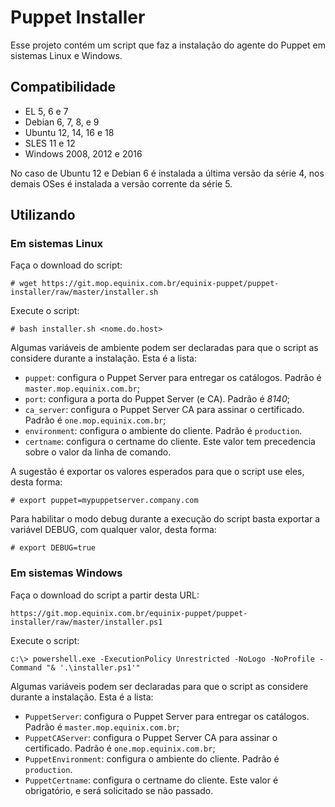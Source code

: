 # Puppet Installer

Esse projeto contém um script que faz a instalação do agente do Puppet em sistemas Linux e Windows.

## Compatibilidade

- EL 5, 6 e 7
- Debian 6, 7, 8, e 9
- Ubuntu 12, 14, 16 e 18
- SLES 11 e 12
- Windows 2008, 2012 e 2016

No caso de Ubuntu 12 e Debian 6 é instalada a última versão da série 4, nos demais OSes é instalada a versão corrente da série 5.

## Utilizando

### Em sistemas Linux

Faça o download do script:

    # wget https://git.mop.equinix.com.br/equinix-puppet/puppet-installer/raw/master/installer.sh

Execute o script:

    # bash installer.sh <nome.do.host>

Algumas variáveis de ambiente podem ser declaradas para que o script as considere durante a instalação. Esta é a lista:

- `puppet`: configura o Puppet Server para entregar os catálogos. Padrão é `master.mop.equinix.com.br`;
- `port`: configura a porta do Puppet Server (e CA). Padrão é *8140*;
- `ca_server`: configura o Puppet Server CA para assinar o certificado. Padrão é `one.mop.equinix.com.br`;
- `environment`: configura o ambiente do cliente. Padrão é `production`.
- `certname`: configura o certname do cliente. Este valor tem precedencia sobre o valor da linha de comando.

A sugestão é exportar os valores esperados para que o script use eles, desta forma:

    # export puppet=mypuppetserver.company.com

Para habilitar o modo debug durante a execução do script basta exportar a variável DEBUG, com qualquer valor, desta forma:

    # export DEBUG=true

### Em sistemas Windows

Faça o download do script a partir desta URL:

    https://git.mop.equinix.com.br/equinix-puppet/puppet-installer/raw/master/installer.ps1

Execute o script:

    c:\> powershell.exe -ExecutionPolicy Unrestricted -NoLogo -NoProfile -Command "& '.\installer.ps1'"

Algumas variáveis podem ser declaradas para que o script as considere durante a instalação. Esta é a lista:

- `PuppetServer`: configura o Puppet Server para entregar os catálogos. Padrão é `master.mop.equinix.com.br`;
- `PuppetCAServer`: configura o Puppet Server CA para assinar o certificado. Padrão é `one.mop.equinix.com.br`;
- `PuppetEnvironment`: configura o ambiente do cliente. Padrão é `production`.
- `PuppetCertname`: configura o certname do cliente. Este valor é obrigatório, e será solicitado se não passado.
